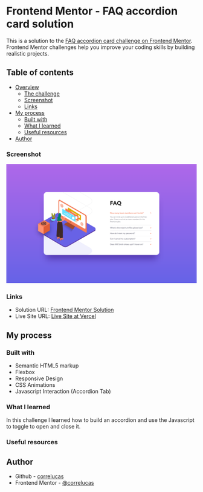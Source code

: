 # Frontend Mentor - FAQ accordion card solution

This is a solution to the [FAQ accordion card challenge on Frontend Mentor](https://www.frontendmentor.io/challenges/faq-accordion-card-XlyjD0Oam). Frontend Mentor challenges help you improve your coding skills by building realistic projects. 

## Table of contents

- [Overview](#overview)
  - [The challenge](#the-challenge)
  - [Screenshot](#screenshot)
  - [Links](#links)
- [My process](#my-process)
  - [Built with](#built-with)
  - [What I learned](#what-i-learned)
  - [Useful resources](#useful-resources)
- [Author](#author)


### Screenshot

![](./screenshot/screenshot-desktop.png)

### Links

- Solution URL: [Frontend Mentor Solution](https://www.frontendmentor.io/solutions/faq-accordion-card-TH5bkVa-Zr)
- Live Site URL: [Live Site at Vercel](https://faq-accordion-card-beta-five.vercel.app/)
## My process

### Built with

- Semantic HTML5 markup
- Flexbox
- Responsive Design
- CSS Animations
- Javascript Interaction (Accordion Tab)

### What I learned

In this challenge I learned how to build an accordion and use the Javascript to toggle to open and close it.

### Useful resources


## Author

- Github - [correlucas](https://github.com/correlucas/)
- Frontend Mentor - [@correlucas](https://www.frontendmentor.io/profile/correlucas)
